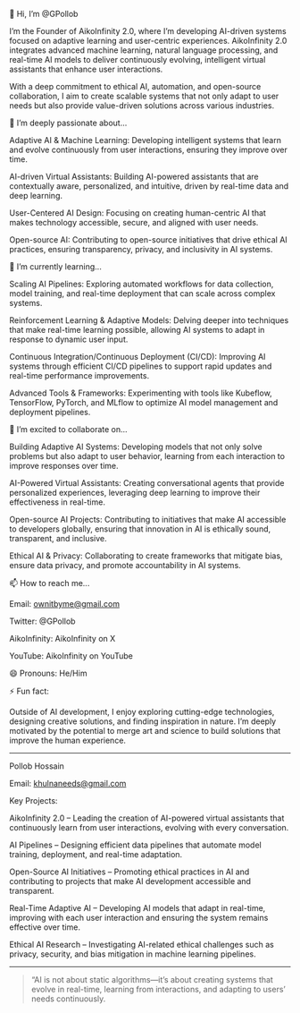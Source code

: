 👋 Hi, I’m @GPollob

I’m the Founder of AikoInfinity 2.0, where I’m developing AI-driven systems focused on adaptive learning and user-centric experiences. AikoInfinity 2.0 integrates advanced machine learning, natural language processing, and real-time AI models to deliver continuously evolving, intelligent virtual assistants that enhance user interactions.

With a deep commitment to ethical AI, automation, and open-source collaboration, I aim to create scalable systems that not only adapt to user needs but also provide value-driven solutions across various industries.

👀 I’m deeply passionate about...

Adaptive AI & Machine Learning: Developing intelligent systems that learn and evolve continuously from user interactions, ensuring they improve over time.

AI-driven Virtual Assistants: Building AI-powered assistants that are contextually aware, personalized, and intuitive, driven by real-time data and deep learning.

User-Centered AI Design: Focusing on creating human-centric AI that makes technology accessible, secure, and aligned with user needs.

Open-source AI: Contributing to open-source initiatives that drive ethical AI practices, ensuring transparency, privacy, and inclusivity in AI systems.


🌱 I’m currently learning...

Scaling AI Pipelines: Exploring automated workflows for data collection, model training, and real-time deployment that can scale across complex systems.

Reinforcement Learning & Adaptive Models: Delving deeper into techniques that make real-time learning possible, allowing AI systems to adapt in response to dynamic user input.

Continuous Integration/Continuous Deployment (CI/CD): Improving AI systems through efficient CI/CD pipelines to support rapid updates and real-time performance improvements.

Advanced Tools & Frameworks: Experimenting with tools like Kubeflow, TensorFlow, PyTorch, and MLflow to optimize AI model management and deployment pipelines.


💞️ I’m excited to collaborate on...

Building Adaptive AI Systems: Developing models that not only solve problems but also adapt to user behavior, learning from each interaction to improve responses over time.

AI-Powered Virtual Assistants: Creating conversational agents that provide personalized experiences, leveraging deep learning to improve their effectiveness in real-time.

Open-source AI Projects: Contributing to initiatives that make AI accessible to developers globally, ensuring that innovation in AI is ethically sound, transparent, and inclusive.

Ethical AI & Privacy: Collaborating to create frameworks that mitigate bias, ensure data privacy, and promote accountability in AI systems.


📫 How to reach me...

Email: ownitbyme@gmail.com

Twitter: @GPollob

AikoInfinity: AikoInfinity on X

YouTube: AikoInfinity on YouTube


😄 Pronouns: He/Him

⚡ Fun fact:

Outside of AI development, I enjoy exploring cutting-edge technologies, designing creative solutions, and finding inspiration in nature. I’m deeply motivated by the potential to merge art and science to build solutions that improve the human experience.


---

Pollob Hossain

Email: khulnaneeds@gmail.com


Key Projects:

AikoInfinity 2.0 – Leading the creation of AI-powered virtual assistants that continuously learn from user interactions, evolving with every conversation.

AI Pipelines – Designing efficient data pipelines that automate model training, deployment, and real-time adaptation.

Open-Source AI Initiatives – Promoting ethical practices in AI and contributing to projects that make AI development accessible and transparent.

Real-Time Adaptive AI – Developing AI models that adapt in real-time, improving with each user interaction and ensuring the system remains effective over time.

Ethical AI Research – Investigating AI-related ethical challenges such as privacy, security, and bias mitigation in machine learning pipelines.



---

> “AI is not about static algorithms—it’s about creating systems that evolve in real-time, learning from interactions, and adapting to users’ needs continuously.

